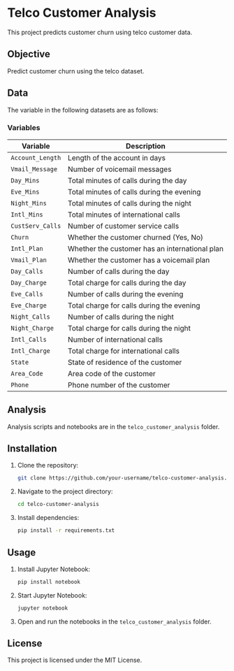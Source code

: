 # Telco Customer Analysis

This project predicts customer churn using telco customer data.

## Objective

Predict customer churn using the telco dataset.

## Data

The variable in the following datasets are as follows:

### Variables

| Variable           | Description                                      |
|--------------------|--------------------------------------------------|
| `Account_Length`   | Length of the account in days                    |
| `Vmail_Message`    | Number of voicemail messages                     |
| `Day_Mins`         | Total minutes of calls during the day            |
| `Eve_Mins`         | Total minutes of calls during the evening        |
| `Night_Mins`       | Total minutes of calls during the night          |
| `Intl_Mins`        | Total minutes of international calls             |
| `CustServ_Calls`   | Number of customer service calls                 |
| `Churn`            | Whether the customer churned (Yes, No)           |
| `Intl_Plan`        | Whether the customer has an international plan   |
| `Vmail_Plan`       | Whether the customer has a voicemail plan        |
| `Day_Calls`        | Number of calls during the day                   |
| `Day_Charge`       | Total charge for calls during the day            |
| `Eve_Calls`        | Number of calls during the evening               |
| `Eve_Charge`       | Total charge for calls during the evening        |
| `Night_Calls`      | Number of calls during the night                 |
| `Night_Charge`     | Total charge for calls during the night          |
| `Intl_Calls`       | Number of international calls                    |
| `Intl_Charge`      | Total charge for international calls             |
| `State`            | State of residence of the customer               |
| `Area_Code`        | Area code of the customer                        |
| `Phone`            | Phone number of the customer                     |

## Analysis

Analysis scripts and notebooks are in the `telco_customer_analysis` folder.

## Installation

1. Clone the repository:
    ```bash
    git clone https://github.com/your-username/telco-customer-analysis.git
    ```
2. Navigate to the project directory:
    ```bash
    cd telco-customer-analysis
    ```
3. Install dependencies:
    ```bash
    pip install -r requirements.txt
    ```

## Usage

1. Install Jupyter Notebook:
    ```bash
    pip install notebook
    ```
2. Start Jupyter Notebook:
    ```bash
    jupyter notebook
    ```
3. Open and run the notebooks in the `telco_customer_analysis` folder.

## License

This project is licensed under the MIT License.

